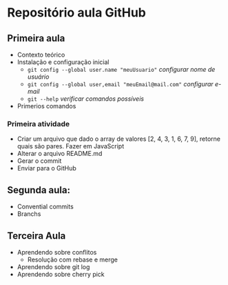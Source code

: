 # Repositório aula GitHub

## Primeira aula

- Contexto teórico
- Instalação e configuração inicial
  - `git config --global user.name "meuUsuario"` _configurar nome de usuário_
  - `git config --global user,email "meuEmail@mail.com"` _configurar e-mail_
  - `git --help` _verificar comandos possíveis_
- Primerios comandos

### Primeira atividade

- Criar um arquivo que dado o array de valores [2, 4, 3, 1, 6, 7, 9], retorne quais são pares. Fazer em JavaScript
- Alterar o arquivo README.md
- Gerar o commit
- Enviar para o GitHub

## Segunda aula:

- Convential commits
- Branchs

## Terceira Aula

- Aprendendo sobre conflitos
  - Resolução com rebase e merge
- Aprendendo sobre git log
- Aprendendo sobre cherry pick
